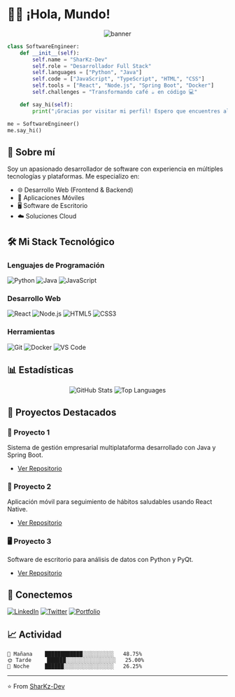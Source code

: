 # 👨‍💻 ¡Hola, Mundo! 

<div align="center">
  <img src="/api/placeholder/850/300" alt="banner" />
</div>

```python
class SoftwareEngineer:
    def __init__(self):
        self.name = "SharKz-Dev"
        self.role = "Desarrollador Full Stack"
        self.languages = ["Python", "Java"]
        self.code = ["JavaScript", "TypeScript", "HTML", "CSS"]
        self.tools = ["React", "Node.js", "Spring Boot", "Docker"]
        self.challenges = "Transformando café ☕ en código 💻"

    def say_hi(self):
        print("¡Gracias por visitar mi perfil! Espero que encuentres algo interesante...")

me = SoftwareEngineer()
me.say_hi()
```

## 🚀 Sobre mí

Soy un apasionado desarrollador de software con experiencia en múltiples tecnologías y plataformas. Me especializo en:

- 🌐 Desarrollo Web (Frontend & Backend)
- 📱 Aplicaciones Móviles
- 🖥️ Software de Escritorio
- ☁️ Soluciones Cloud

## 🛠️ Mi Stack Tecnológico

### Lenguajes de Programación
![Python](https://img.shields.io/badge/-Python-3776AB?style=flat-square&logo=Python&logoColor=white)
![Java](https://img.shields.io/badge/-Java-007396?style=flat-square&logo=java&logoColor=white)
![JavaScript](https://img.shields.io/badge/-JavaScript-F7DF1E?style=flat-square&logo=javascript&logoColor=black)

### Desarrollo Web
![React](https://img.shields.io/badge/-React-61DAFB?style=flat-square&logo=react&logoColor=black)
![Node.js](https://img.shields.io/badge/-Node.js-339933?style=flat-square&logo=node.js&logoColor=white)
![HTML5](https://img.shields.io/badge/-HTML5-E34F26?style=flat-square&logo=html5&logoColor=white)
![CSS3](https://img.shields.io/badge/-CSS3-1572B6?style=flat-square&logo=css3&logoColor=white)

### Herramientas
![Git](https://img.shields.io/badge/-Git-F05032?style=flat-square&logo=git&logoColor=white)
![Docker](https://img.shields.io/badge/-Docker-2496ED?style=flat-square&logo=docker&logoColor=white)
![VS Code](https://img.shields.io/badge/-VS%20Code-007ACC?style=flat-square&logo=visual-studio-code&logoColor=white)

## 📊 Estadísticas

<div align="center">
  <img src="/api/placeholder/495/200" alt="GitHub Stats" />
  <img src="/api/placeholder/495/200" alt="Top Languages" />
</div>

## 🌟 Proyectos Destacados

### 🚀 Proyecto 1
Sistema de gestión empresarial multiplataforma desarrollado con Java y Spring Boot.
- [Ver Repositorio](#)

### 📱 Proyecto 2
Aplicación móvil para seguimiento de hábitos saludables usando React Native.
- [Ver Repositorio](#)

### 🖥️ Proyecto 3
Software de escritorio para análisis de datos con Python y PyQt.
- [Ver Repositorio](#)

## 🤝 Conectemos

[![LinkedIn](https://img.shields.io/badge/-LinkedIn-0A66C2?style=flat-square&logo=linkedin&logoColor=white)](tu-linkedin)
[![Twitter](https://img.shields.io/badge/-Twitter-1DA1F2?style=flat-square&logo=twitter&logoColor=white)](tu-twitter)
[![Portfolio](https://img.shields.io/badge/-Portfolio-000000?style=flat-square&logo=react&logoColor=white)](tu-portfolio)

## 📈 Actividad

```text
🌅 Mañana    ████████████░░░░░░░░░░   48.75%
🌞 Tarde     ██████░░░░░░░░░░░░░░░░   25.00%
🌙 Noche     ██████░░░░░░░░░░░░░░░░   26.25%
```

---
⭐️ From [SharKz-Dev](https://github.com/SharKz-Dev)
